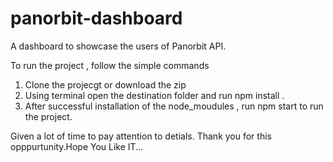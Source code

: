 # panorbit-dashboard
A dashboard to showcase the users of Panorbit API.

To run the project , follow the simple commands

1. Clone the projecgt or download the zip
2. Using terminal open the destination folder and run npm install .
3. After successful installation of the node_moudules , run npm start to run the project.


Given a lot of time to pay attention to detials. Thank you for this opppurtunity.Hope You Like IT...
